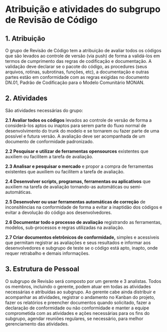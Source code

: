 # Atribuição e atividades do subgrupo de Revisão de Código

## 1. Atribuição

O grupo de Revisão de Código tem a atribuição de avaliar todos os códigos que são levados ao controle de versão (via push) de forma a validá-los em termos de cumprimento das regras de codificação e documentação. A validação deve declarar se o pacote do código, as procedures (seus arquivos, rotinas, subrotinas, funções, etc), a documentação e outras partes estão em conformidade com as regras exigidas no documento DN.01, Padrão de Codificação para o Modelo Comunitário MONAN.

## 2. Atividades

São atividades necessárias do grupo:

**2.1 Avaliar todos os códigos** levados ao controle de versão de forma a considerá-los aptos ou inaptos para serem parte do fluxo normal de desenvolvimento do trunk do modelo e se tornarem ou fazer parte de uma possível e futura versão. A avaliação deve ser acompanhada de um documento de conformidade padronizado.

**2.2 Pesquisar e utilizar de ferramentas opensources** existentes que auxiliem ou facilitem a tarefa de avaliação.

**2.3 Analisar e pesquisar o mercado** e propor a compra de ferramentas existentes que auxiliem ou facilitem a tarefa de avaliação.

**2.4 Desenvolver scripts, programas, ferramentas  ou aplicativos** que auxiliem na tarefa de avaliação tornando-as automáticas ou semi-automáticas.

**2.5 Desenvolver ou usar ferramentas automáticas de correção** de inconsitências na conformidade de forma a evitar a inaptidão dos códigos e evitar a devolução do código aos desenvolvedores.

**2.6 Documentar todo o processo de avaliação** registrando as ferramentas, modelos, sub-processos e regras utilizadas na avaliação.

**2.7 Criar documentos eletrônicos de conformidade,** simples e acessíveis que permitam registrar as avaliações e seus resultados e informar aos desenvolvedores e subgrupo de teste se o código está apto, inapto, onde requer retrabalho e demais informações.


## 3. Estrutura de Pessoal

O subgrupo de Revisão será composto por um gerente e 3 analistas. Todos os membros, incluindo o gerente, podem atuar em todas as atividades necessárias e atribuídas ao subgrupo. Ao gerente cabe ainda distribuir e acompanhar as atividades, registrar o andamento no Kanban do projeto, fazer os relatórios e preencher documentos quando solicitado, fazer a declaração de conformidade ou não conformidade e manter a equipe comprometida com as atividades e ações necessárias para os fins do subgrupo, agendar reuniões regulares, se necessário, para melhor gerenciamento das atividades.
